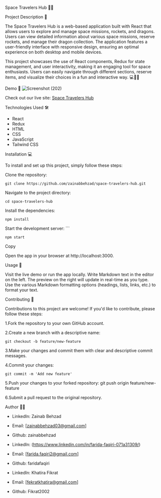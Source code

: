 Space Travelers Hub 💬🚀

Project Description 📝

The Space Travelers Hub is a web-based application built with React that allows users to explore and manage space missions, rockets, and dragons. Users can view detailed information about various space missions, reserve rockets, and manage their dragon collection. The application features a user-friendly interface with responsive design, ensuring an optimal experience on both desktop and mobile devices.

This project showcases the use of React components, Redux for state management, and user interactivity, making it an engaging tool for space enthusiasts. Users can easily navigate through different sections, reserve items, and visualize their choices in a fun and interactive way. 💻📝🚀




Demo 📸
![Screenshot (202)](https://github.com/user-attachments/assets/cbac7eeb-8e6a-4031-b3f6-e410bddae268)






Check out our live site: [Space Travelers Hub](https://faridafaqiri.github.io/space-travelers-hub/)



Technologies Used 🛠️

- React
- Redux
- HTML
- CSS
- JavaScript
- Tailwind CSS


Installation 💻


To install and set up this project, simply follow these steps:


Clone the repository: 


    git clone https://github.com/zainabbehzad/space-travelers-hub.git

Navigate to the project directory: 

    cd space-travelers-hub 
    

Install the dependencies: 

    npm install  
    

Start the development server: ```

    npm start
    

Copy


Open the app in your browser at
    http://localhost:3000.



Usage 🎯

Visit the live demo or run the app locally.
Write Markdown text in the editor on the left.
The preview on the right will update in real-time as you type.
Use the various Markdown formatting options (headings, lists, links, etc.) to format your text.


Contributing 🤝


Contributions to this project are welcome! If you'd like to contribute, please follow these steps:

1.Fork the repository to your own GitHub account.

2.Create a new branch with a descriptive name:

    git checkout -b feature/new-feature  

3.Make your changes and commit them with clear and descriptive commit messages.

4.Commit your changes: 

    git commit -m 'Add new feature'  

5.Push your changes to your forked repository: 
    git push origin feature/new-feature  

6.Submit a pull request to the original repository.


Author 👩‍💻

- LinkedIn: Zainab Behzad
- Email: [zainabbehzad03@gmail.com]
- Github: zainabbehzad





- LinkedIn: (<https://www.linkedin.com/in/farida-faqiri-071a31309/>)
- Email: [farida.faqiri2@gmail.com]
- Github: faridafaqiri





- LinkedIn: Khatira Fikrat
- Email: [fekratkhatira@gmail.com]
- Github: Fikrat2002
